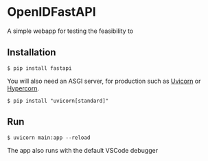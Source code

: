 # OpenIDFastAPI

A simple webapp for testing the feasibility to

## Installation

```console
$ pip install fastapi
```

You will also need an ASGI server, for production such as <a href="https://www.uvicorn.org" class="external-link" target="_blank">Uvicorn</a> or <a href="https://github.com/pgjones/hypercorn" class="external-link" target="_blank">Hypercorn</a>.

```console
$ pip install "uvicorn[standard]"
```

## Run

```console
$ uvicorn main:app --reload
```

The app also runs with the default VSCode debugger

